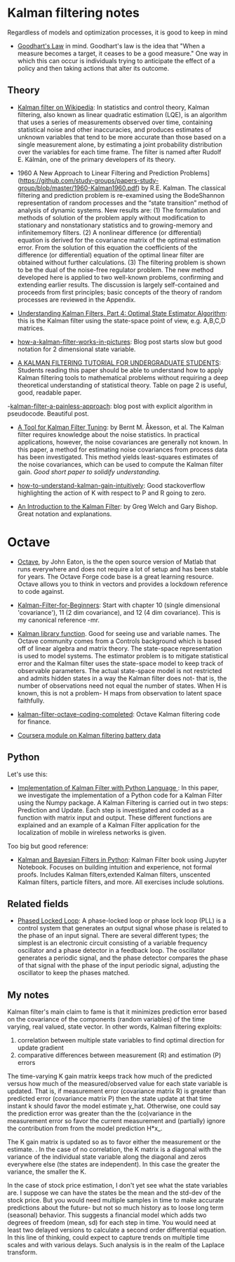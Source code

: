 # Kalman filtering notes

Regardless of models and optimization processes, it is good to keep in mind
- [Goodhart's Law](https://en.wikipedia.org/wiki/Goodhart%27s_law) in 
mind. Goodhart's law is the idea that "When a measure becomes a target, it ceases to be a good measure." 
One way in which this can occur is individuals trying to anticipate the effect of 
a policy and then taking actions that alter its outcome. 

## Theory

- [Kalman filter on Wikipedia](https://en.wikipedia.org/wiki/Kalman_filter): In statistics
and control theory, Kalman filtering, also known as linear quadratic estimation (LQE), is an 
algorithm that uses a series of measurements observed over time, containing statistical noise 
and other inaccuracies, and produces estimates of unknown variables that tend to be more accurate 
than those based on a single measurement alone, by estimating a joint probability distribution over 
the variables for each time frame. The filter is named after Rudolf E. Kálmán, 
one of the primary developers of its theory.

- 1960 A New Approach to Linear Filtering and Prediction Problems](https://github.com/study-groups/papers-study-group/blob/master/1960-Kalman1960.pdf) by R.E. Kalman. The classical filtering and prediction problem is re-examined using the BodeShannon representation of random processes and the “state transition” method of analysis of dynamic systems. New results are: (1) The formulation and methods of solution of the problem apply without modification to stationary and nonstationary statistics and to growing-memory and infinitememory filters. (2) A nonlinear difference (or differential) equation is derived for the covariance matrix of the optimal estimation error. From the solution of this equation the coefficients of the difference (or differential) equation of the optimal linear filter are obtained without further calculations. (3) The filtering problem is shown to be the dual of the noise-free regulator problem. The new method developed here is applied to two well-known problems, confirming and extending earlier results. The discussion is largely self-contained and proceeds from first principles; basic concepts of the theory of random processes are reviewed in the Appendix.

- [Understanding Kalman Filters, Part 4: Optimal State Estimator Algorithm](https://www.youtube.com/playlist?list=PLn8PRpmsu08pzi6EMiYnR-076Mh-q3tWr):
this is the Kalman filter using the state-space point of view, e.g. A,B,C,D matrices.

- [how-a-kalman-filter-works-in-pictures](https://www.bzarg.com/p/how-a-kalman-filter-works-in-pictures/): Blog post starts slow but good notation for 2 dimensional state variable.

- [A KALMAN FILTERING TUTORIAL FOR UNDERGRADUATE STUDENTS](http://aircconline.com/ijcses/V8N1/8117ijcses01.pdf): Students reading this paper should be able
to understand how to apply Kalman filtering tools to mathematical problems without requiring a deep
theoretical understanding of statistical theory. Table on page 2 is useful, good, readable paper.

-[kalman-filter-a-painless-approach](https://mayitzin.com/2015/06/04/kalman-filter-a-painless-approach/): blog post with explicit algorithm in pseudocode. Beautiful post.

- [A Tool for Kalman Filter Tuning](http://folk.ntnu.no/skoge/prost/proceedings/npc07/DTU/dtu10.pdf): 
by Bernt M. Åkesson, et al. The Kalman filter requires knowledge about the noise statistics. In practical
applications, however, the noise covariances are generally not known. In this
paper, a method for estimating noise covariances from process data has been
investigated. This method yields least-squares estimates of the noise
covariances, which can be used to compute the Kalman filter gain. *Good short paper
to solidify understanding.*

- [how-to-understand-kalman-gain-intuitively](https://dsp.stackexchange.com/questions/2347/how-to-understand-kalman-gain-intuitively): Good stackoverflow highlighting the action of 
K with respect to P and R going to zero.

- [An Introduction to the Kalman Filter](http://www.cs.unc.edu/~welch/media/pdf/kalman_intro.pdf): by 
Greg Welch and Gary Bishop. Great notation and explanations. 
# Octave

- [Octave](https://www.gnu.org/software/octave/), by John Eaton, is the the open source version of Matlab
that runs everywhere and does not require a lot of setup and has been stable for years. The Octave Forge
code base is a great learning resource. Octave allows you to think in vectors and provides a lockdown
reference to code against.

- [Kalman-Filter-for-Beginners](https://github.com/philbooks/Kalman-Filter-for-Beginners): Start with 
chapter 10 (single dimensional 'covariance'), 11 (2 dim covariance), and 12 (4 dim covariance). This 
is my canonical reference -mr.

- [Kalman library function](https://octave.sourceforge.io/control/function/kalman.html). Good for 
seeing use and variable names. The Octave community comes from a Controls background which
is based off of linear algebra and matrix theory. The state-space representation is 
used to model systems. The estimator problem is to mitigate statistical error and 
the Kalman filter uses the state-space model to keep track of observable parameters.
The actual state-space model is not restricted and admits hidden states in a way
the Kalman filter does not- that is, the number of observations need not equal the 
number of states. When H is known, this is not a problem- H maps from observation 
to latent space faithfully.

- [kalman-filter-octave-coding-completed](http://dekalogblog.blogspot.com/2012/03/kalman-filter-octave-coding-completed.html): Octave Kalman filtering code for 
finance.

- [Coursera module on Kalman filtering battery data](https://www.coursera.org/lecture/battery-state-of-charge/3-3-3-introducing-octave-code-to-implement-kf-for-linearized-cell-model-9K8ci)

## Python
Let's use this:

- [Implementation of Kalman Filter with Python Language ](https://arxiv.org/pdf/1204.0375.pdf):
In this paper, we investigate the implementation of a Python code for a Kalman
Filter using the Numpy package. A Kalman Filtering is carried out in two steps:
Prediction and Update. Each step is investigated and coded as a function with matrix
input and output. These different functions are explained and an example of a
Kalman Filter application for the localization of mobile in wireless networks is
given. 


Too big but good reference:
- [Kalman and Bayesian Filters in Python](https://github.com/rlabbe/Kalman-and-Bayesian-Filters-in-Python):
Kalman Filter book using Jupyter Notebook. Focuses on building intuition and experience, not formal proofs. 
Includes Kalman filters,extended Kalman filters, 
unscented Kalman filters, particle filters, and more. All exercises include solutions.

## Related fields

- [Phased Locked Loop](https://en.wikipedia.org/wiki/Phase-locked_loop): A phase-locked loop or phase lock loop (PLL) is a control system that generates an output signal whose phase is related to the phase of an input signal. There are several different types; the simplest is an electronic circuit consisting of a variable frequency oscillator and a phase detector in a feedback loop. The oscillator generates a periodic signal, and the phase detector compares the phase of that signal with the phase of the input periodic signal, adjusting the oscillator to keep the phases matched.

## My notes
Kalman filter's main claim to fame is that it minimizes prediction error based
on the covariance of the components (random variables) of the time varying,
real valued, 
state vector. In other words, Kalman filtering exploits:
1. correlation between multiple state variables to find optimal direction for update gradient
2. comparative differences between measurement (R) and estimation (P) errors

The time-varying K gain matrix keeps track how much of the predicted 
versus how much of the measured/observed value for each state variable
is updated. That is, if measurement error (covariance matrix R)
is greater than predicted error (covariance matrix P) then the state 
update at that time instant k should favor the model estimate y_hat.
Otherwise, one could say the prediction error was greater than the 
the (co)variance in the measurement error so favor the current 
measurement and (partially) ignore the contribution from from the model
prediction H*x_.

The K gain matrix is updated 
so as to favor either the measurement or the estimate. . In the case of no correlation, the 
K matrix is a diagonal with the variance of the individual state variable
along the diagonal and zeros everywhere else (the states are independent).
In this case the greater the variance, the smaller the K.

In the case of stock price estimation,
I don't yet see what the state variables are. I suppose we can have the 
states be the mean and the std-dev of the stock price. But you would need
multiple samples in time to make accurate predictions about the future- but 
not so much history as to loose long term (seasonal) behavior. This suggests 
a financial model which adds two degrees of freedom (mean, sd) for each
step in time. You would need at least two delayed versions to calculate
a second order differential equation. In this line of thinking, could expect
to capture trends on multiple time scales and with various delays. Such 
analysis is in the realm of the Laplace transform.

